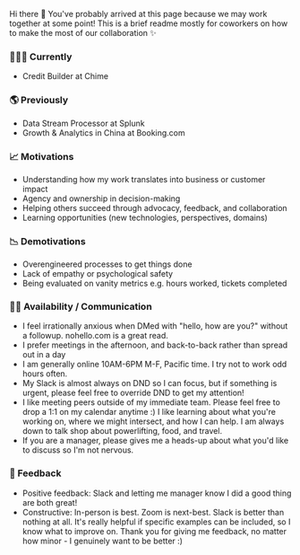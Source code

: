 Hi there 👋 You've probably arrived at this page because we may work together at some point! This is a brief readme mostly for coworkers on how to make the most of our collaboration ✨ 

### 👩🏻‍💻 Currently
- Credit Builder at Chime

### 🌎 Previously
- Data Stream Processor at Splunk
- Growth & Analytics in China at Booking.com

### 📈 Motivations
- Understanding how my work translates into business or customer impact
- Agency and ownership in decision-making
- Helping others succeed through advocacy, feedback, and collaboration
- Learning opportunities (new technologies, perspectives, domains)

### 📉 Demotivations
- Overengineered processes to get things done
- Lack of empathy or psychological safety
- Being evaluated on vanity metrics e.g. hours worked, tickets completed

### 🙌🏼 Availability / Communication
- I feel irrationally anxious when DMed with "hello, how are you?" without a followup. nohello.com is a great read.
- I prefer meetings in the afternoon, and back-to-back rather than spread out in a day
- I am generally online 10AM-6PM M-F, Pacific time. I try not to work odd hours often.
- My Slack is almost always on DND so I can focus, but if something is urgent, please feel free to override DND to get my attention!
- I like meeting peers outside of my immediate team. Please feel free to drop a 1:1 on my calendar anytime :) I like learning about what you're working on, where we might intersect, and how I can help. I am always down to talk shop about powerlifting, food, and travel.
- If you are a manager, please gives me a heads-up about what you'd like to discuss so I'm not nervous.

### 💚 Feedback
- Positive feedback: Slack and letting me manager know I did a good thing are both great!
- Constructive: In-person is best. Zoom is next-best. Slack is better than nothing at all. It's really helpful if specific examples can be included, so I know what to improve on. Thank you for giving me feedback, no matter how minor - I genuinely want to be better :)

